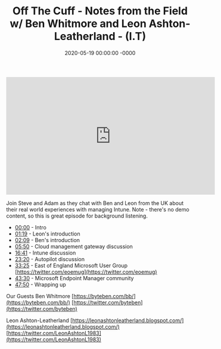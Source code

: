 ﻿---
layout: post
title: "Off The Cuff - Notes from the Field w/ Ben Whitmore and Leon Ashton-Leatherland - (I.T)"
date: 2020-05-19 00:00:00 -0000
categories:
---

<iframe loading="lazy" width="560" height="315" src="https://www.youtube.com/embed/rG5gemDoZAs" title="YouTube video player" frameborder="0" allow="accelerometer; autoplay; clipboard-write; encrypted-media; gyroscope; picture-in-picture" allowfullscreen></iframe>

Join Steve and Adam as they chat with Ben and Leon from the UK about their real world experiences with managing Intune. Note - there's no demo content, so this is great episode for background listening.

- [00:00](https://www.youtube.com/watch?v=rG5gemDoZAs&t=0s) - Intro  
- [01:19](https://www.youtube.com/watch?v=rG5gemDoZAs&t=79s) - Leon's introduction  
- [02:09](https://www.youtube.com/watch?v=rG5gemDoZAs&t=129s) - Ben's introduction  
- [05:50](https://www.youtube.com/watch?v=rG5gemDoZAs&t=350s) - Cloud management gateway discussion  
- [16:41](https://www.youtube.com/watch?v=rG5gemDoZAs&t=1001s) - Intune discussion  
- [23:20](https://www.youtube.com/watch?v=rG5gemDoZAs&t=1400s) - Autopilot discussion  
- [33:25](https://www.youtube.com/watch?v=rG5gemDoZAs&t=2005s) - East of England Microsoft User Group  
[https://twitter.com/eoemug](https://twitter.com/eoemug)  
- [43:30](https://www.youtube.com/watch?v=rG5gemDoZAs&t=2610s) - Microsoft Endpoint Manager community  
- [47:50](https://www.youtube.com/watch?v=rG5gemDoZAs&t=2870s) - Wrapping up  

Our Guests
Ben Whitmore
[https://byteben.com/bb/](https://byteben.com/bb/)
[https://twitter.com/byteben](https://twitter.com/byteben)

Leon Ashton-Leatherland
[https://leonashtonleatherland.blogspot.com/](https://leonashtonleatherland.blogspot.com/)
[https://twitter.com/LeonAshtonL1983](https://twitter.com/LeonAshtonL1983)


